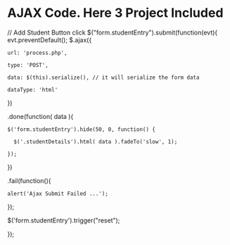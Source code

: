 # AJAX Code. Here 3 Project Included

// Add Student Button click
$("form.studentEntry").submit(function(evt){
  evt.preventDefault();
  $.ajax({

    url: 'process.php',

    type: 'POST',

    data: $(this).serialize(), // it will serialize the form data

    dataType: 'html'

  })

  .done(function( data ){

    $('form.studentEntry').hide(50, 0, function() {

      $('.studentDetails').html( data ).fadeTo('slow', 1);

    });

  })

  .fail(function(){

    alert('Ajax Submit Failed ...');

  });

  $('form.studentEntry').trigger("reset");

});
